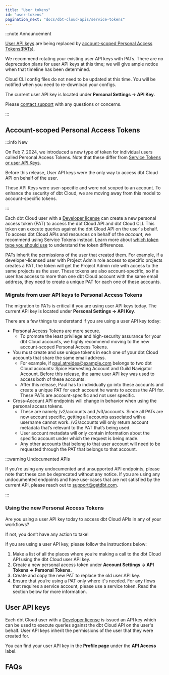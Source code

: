```yaml
---
title: "User tokens"
id: "user-tokens"
pagination_next: "docs/dbt-cloud-apis/service-tokens"
---
```


:::note Announcement

[User API keys](#user-tokens) are being replaced by [account-scoped Personal Access Tokens(PATs)](#account-scoped-personal-access-tokens). 

We recommend rotating your existing user API keys with PATs. There are no deprecation plans for user API keys at this time; we will give ample notice when that timeline has been determined. 

Cloud CLI config files do not need to be updated at this time. You will be notified when you need to re-download your configs.

The current user API key is located under **Personal Settings → API Key.** 

Please [contact support](/docs/dbt-support#dbt-cloud-support) with any questions or concerns.

:::

## Account-scoped Personal Access Tokens

:::info New 

On Feb 7, 2024, we introduced a new type of token for individual users called Personal Access Tokens. Note that these differ from [Service Tokens or user API Keys](/docs/dbt-cloud-apis/authentication#types-of-api-access-tokens). 

Before this release, User API keys were the only way to access dbt Cloud API on behalf of the user. 

These API Keys were user-specific and were not scoped to an account. To enhance the security of dbt Cloud, we are moving away from this model to account-specific tokens. 

:::

Each dbt Cloud user with a [Developer license](https://docs.getdbt.com/docs/cloud/manage-access/seats-and-users) can create a new personal access token (PAT) to access the dbt Cloud API and dbt Cloud CLI. This token can execute queries against the dbt Cloud API on the user's behalf. To access dbt Cloud APIs and resources on behalf of the _account_, we recommend using Service Tokens instead. Learn more about [which token type you should use](/docs/dbt-cloud-apis/authentication#which-token-type-should-you-use) to understand the token differences.

PATs inherit the permissions of the user that created them. For example, if a developer-licensed user with Project Admin role access to specific projects creates a PAT, the token will get the Project Admin role with access to the same projects as the user. These tokens are also account-specific, so if a user has access to more than one dbt Cloud account with the same email address, they need to create a unique PAT for each one of these accounts. 

### Migrate from user API keys to Personal Access Tokens

The migration to PATs is critical if you are using user API keys today. The current API key is located under **Personal Settings → API Key**.

 There are a few things to understand if you are using a user API key today: 

* Personal Access Tokens are more secure. 
    * To promote the least privilege and high-security assurance for your dbt Cloud accounts, we highly recommend moving to the new account-scoped Personal Access Tokens.
* You must create and use unique tokens in each one of your dbt Cloud accounts that share the same email address.
    * For example, if paul.atreides@example.com belongs to two dbt Cloud accounts: Spice Harvesting Account and Guild Navigator Account. Before this release, the same user API key was used to access both of these accounts. 
    * After this release, Paul has to individually go into these accounts and create a unique PAT for each account he wants to access the API for. These PATs are account-specific and not user specific. 
* Cross-Account API endpoints will change in behavior when using the personal access tokens.
    * These are namely /v2/accounts and /v3/accounts. Since all PATs are now account specific, getting all accounts associated with a username cannot work. /v3/accounts will only return account metadata that’s relevant to the PAT that’s being used. 
    * User account metadata will only contain information about the specific account under which the request is being made. 
    * Any other accounts that belong to that user account will need to be requested through the PAT that belongs to that account. 

:::warning Undocumented APIs

If you’re using any undocumented and unsupported API endpoints, please note that these can be deprecated without any notice. If you are using any undocumented endpoints and have use-cases that are not satisfied by the current API, please reach out to [support@getdbt.com](mailto:support@getdbt.com). 

:::

### Using the new Personal Access Tokens

Are you using a user API key today to access dbt Cloud APIs in any of your workflows? 

If not, you don’t have any action to take! 

If you are using a user API key, please follow the instructions below:

1. Make a list of all the places where you’re making a call to the dbt Cloud API using the dbt Cloud user API key. 
2. Create a new personal access token under **Account Settings → API Tokens → Personal Tokens.** 
3. Create and copy the new PAT to replace the old user API key. 
4. Ensure that you’re using a PAT only where it's needed. For any flows that requires a service account, please use a service token. Read the section below for more information.

## User API keys

Each dbt Cloud user with a [Developer license](/docs/cloud/manage-access/seats-and-users) is
issued an API key which can be used to execute queries against
the dbt Cloud API on the user's behalf. User API keys inherit the
permissions of the user that they were created for.

You can find your user API key in the **Profile page** under the **API Access**
label.

<Lightbox src="/img/api-access-profile.jpg" title="Finding your API key in your dbt Cloud Profile" />

## FAQs

<FAQ path="API/rotate-token" />
<FAQ path="Accounts/find-user-id" />
